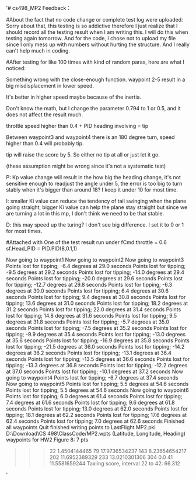 '# cs498_MP2 Feedback：

#About the fact that no code change or complete test log were uploaded:
Sorry about that, this testing is so addictive therefore I just realize that I should record all the testing result when I am writing this. I will do this when testing again tomorrow. And for the code, I chose not to upload my file since I only mess up with numbers without hurting the structure. And I really can't help much in coding.

#After testing for like 100 times with kind of random paras, here are what I noticed:

Something wrong with the close-enough function. waypoint 2-5 result in a big misdisplacement in lower speed. 

It's better in higher speed maybe because of the inertia. 

Don't know the math, but I change the parameter 0.794 to 1 or 0.5, and it does not affect the result much.


throttle speed higher than 0.4 + PID heading involving = tip

Between waypoint3 and waypoint4 there is an 180 degree turn, speed higher than 0.4 will probably tip. 

tip will raise the score by 5. So either no tip at all or just let it go.


(these assumption might be wrong since it's not a systematic test)

P: Kp value change will result in the how big the heading change, it's not sensitive enough to readjust the angle under 5, the error is too big to turn stably when it's bigger than around 18? I keep it under 10 for most time.

I: smaller Ki value can reduce the tendency of tail swinging when the plane going straight, bigger Ki value can help the plane stay straight but since we are turning a lot in this mp, I don't think we need to be that stable.

D: this may speed up the turing? I don't see big difference. I set it to 0 or 1 for most times.

#Attached with One of the test result run under fCmd.throttle = 0.6  sf.Head_PID = PID.PID(8,0.1,1)

Now going to waypoint1
Now going to waypoint2
Now going to waypoint3
Points lost for tipping; -6.4 degrees at 29.0 seconds
Points lost for tipping; -9.5 degrees at 29.2 seconds
Points lost for tipping; -14.0 degrees at 29.4 seconds
Points lost for tipping; -20.0 degrees at 29.6 seconds
Points lost for tipping; -12.7 degrees at 29.8 seconds
Points lost for tipping; -6.3 degrees at 30.0 seconds
Points lost for tipping; 6.4 degrees at 30.6 seconds
Points lost for tipping; 9.4 degrees at 30.8 seconds
Points lost for tipping; 13.6 degrees at 31.0 seconds
Points lost for tipping; 18.2 degrees at 31.2 seconds
Points lost for tipping; 22.0 degrees at 31.4 seconds
Points lost for tipping; 14.8 degrees at 31.6 seconds
Points lost for tipping; 9.5 degrees at 31.8 seconds
Points lost for tipping; -5.7 degrees at 35.0 seconds
Points lost for tipping; -7.5 degrees at 35.2 seconds
Points lost for tipping; -9.9 degrees at 35.4 seconds
Points lost for tipping; -13.0 degrees at 35.6 seconds
Points lost for tipping; -16.9 degrees at 35.8 seconds
Points lost for tipping; -21.5 degrees at 36.0 seconds
Points lost for tipping; -14.2 degrees at 36.2 seconds
Points lost for tipping; -13.1 degrees at 36.4 seconds
Points lost for tipping; -13.5 degrees at 36.6 seconds
Points lost for tipping; -13.3 degrees at 36.8 seconds
Points lost for tipping; -12.2 degrees at 37.0 seconds
Points lost for tipping; -10.1 degrees at 37.2 seconds
Now going to waypoint4
Points lost for tipping; -6.7 degrees at 37.4 seconds
Now going to waypoint5
Points lost for tipping; 5.5 degrees at 54.6 seconds
Points lost for tipping; 5.5 degrees at 54.6 seconds
Now going to waypoint6
Points lost for tipping; 6.0 degrees at 61.4 seconds
Points lost for tipping; 7.4 degrees at 61.6 seconds
Points lost for tipping; 9.6 degrees at 61.8 seconds
Points lost for tipping; 13.0 degrees at 62.0 seconds
Points lost for tipping; 18.1 degrees at 62.2 seconds
Points lost for tipping; 17.6 degrees at 62.4 seconds
Points lost for tipping; 7.0 degrees at 62.6 seconds
Finished all waypoints
Quit
finished writing points to LastFlight.MP2.pkl
D:\Download\CS 498\ClassCode/MP2.wpts
(Latitude, Longitude, Heading) waypoints for HW2 Figure 8:  7 pts
 >>> 22 1.4504144465
 >>> 79 17.9736534237
 >>> 143 8.23654654217
 >>> 202 11.6952389329
 >>> 233 13.0210301306
 >>> 304 0.0
 >>> 41 11.5581659244
Taxiing score, interval 22 to 42: 66.312
>>>
'
